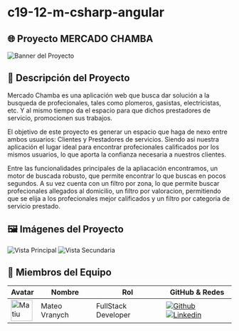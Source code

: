 # c19-12-m-csharp-angular

## 🌐 Proyecto MERCADO CHAMBA

![Banner del Proyecto](ruta/a/la/imagen/banner.png)

## 📖 Descripción del Proyecto

Mercado Chamba es una aplicación web que busca dar solución a la busqueda de profecionales, tales como plomeros, gasistas, electricistas, etc. Y al mismo tiempo da el espacio para que dichos prestadores de servicio, promocionen sus trabajos.

El objetivo de este proyecto es generar un espacio que haga de nexo entre ambos usuarios: Clientes y Prestadores de servicios. Siendo asi nuestra aplicación el lugar ideal para encontrar profecionales calificados por los mismos usuarios, lo que aporta la confianza necesaria a nuestros clientes. 

Entre las funcionalidades principales de la apliacación encontramos, un motor de buscada robusto, que permite encontrar lo que buscas en pocos segundos. A su vez cuenta con un filtro por zona, lo que permite buscar profecionales allegados al domicilio, un filtro por valoracion, permitiendo que se elija  a los profecionales mejor calificados y un filtro por categoria de servicio prestado.

## 🖼️ Imágenes del Proyecto

![Vista Principal](ruta/a/la/imagen/vista_principal.png)
![Vista Secundaria](ruta/a/la/imagen/vista_secundaria.png)

## 👥 Miembros del Equipo

| Avatar                        | Nombre   | Rol                    | GitHub & Redes                                                                                                                                                                                          |
| ----------------------------- | -------- | ---------------------- | ------------------------------------------------------------------------------------------------------------------------------------------------------------------------------------------------------- |
| <img width="48" height="48" src="https://avatars.githubusercontent.com/u/69678921?v=4" alt="Matiu avatar" /> | Mateo Vranych | FullStack Developer | [![Github](https://skillicons.dev/icons?i=github)](https://github.com/mateovranych) [![Linkedin](https://skillicons.dev/icons?i=linkedin)](https://www.linkedin.com/in/mateo-vranych-591969243/)                         |
